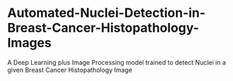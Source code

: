 # Automated-Nuclei-Detection-in-Breast-Cancer-Histopathology-Images
A Deep Learning plus Image Processing model trained to detect Nuclei in a given Breast Cancer Histopathology Image 
